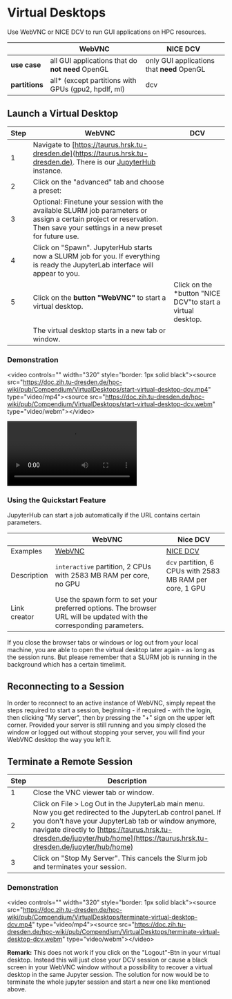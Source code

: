 # Virtual Desktops

Use WebVNC or NICE DCV to run GUI applications on HPC resources.

|                | **WebVNC**                                            | **NICE DCV**                               |
|----------------|-------------------------------------------------------|--------------------------------------------|
| **use case**   | all GUI applications that do **not need** OpenGL      | only GUI applications that **need** OpenGL |
| **partitions** | all\* (except partitions with GPUs (gpu2, hpdlf, ml)  | dcv                                        |

## Launch a Virtual Desktop


| Step | **WebVNC**   | **DCV**              |
|------|--------------|----------------------|
| 1    | Navigate to [https://taurus.hrsk.tu-dresden.de](https://taurus.hrsk.tu-dresden.de). There is our [JupyterHub](JupyterHub) instance. |
| 2    | Click on the "advanced" tab and choose a preset: |
| 3    | Optional: Finetune your session with the available SLURM job parameters or assign a certain project or reservation. Then save your settings in a new preset for future use. |  |
| 4    | Click on "Spawn". JupyterHub starts now a SLURM job for you. If everything is ready the JupyterLab interface will appear to you. |  |
| 5    | Click on the **button "WebVNC"** to start a virtual desktop.  | Click on the \*button "NICE DCV"to start a virtual desktop. |
|      | The virtual desktop starts in a new tab or window.  |  |

### Demonstration

\<video controls="" width="320" style="border: 1px solid black">\<source
src="<https://doc.zih.tu-dresden.de/hpc-wiki/pub/Compendium/VirtualDesktops/start-virtual-desktop-dcv.mp4>"
type="video/mp4">\<source
src="<https://doc.zih.tu-dresden.de/hpc-wiki/pub/Compendium/VirtualDesktops/start-virtual-desktop-dcv.webm>"
type="video/webm">\</video>

<!--Hier steht ein Video.-->
<!--In der mkdocs.yaml muss aber noch das Plugin mkdocs-video eingetragen werden-->
![type:video](misc/start-virtual-desktop-dcv.mp4)

### Using the Quickstart Feature

JupyterHub can start a job automatically if the URL contains certain
parameters.

|              | WebVNC     | Nice DCV   |
|--------------|------------|------------|
| Examples     | [WebVNC](https://taurus.hrsk.tu-dresden.de/jupyter/hub/spawn#/>\~(partition\~'interactive\~cpuspertask\~'2\~mempercpu\~'2583)) | [NICE DCV](https://taurus.hrsk.tu-dresden.de/jupyter/hub/spawn#/>\~(partition\~'dcv\~cpuspertask\~'6\~gres\~'gpu\*3a1\~mempercpu\~'2583)) |
| Description  | `interactive` partition, 2 CPUs with 2583 MB RAM per core, no GPU | `dcv` partition, 6 CPUs with 2583 MB RAM per core, 1 GPU |
| Link creator | Use the spawn form to set your preferred options. The browser URL will be updated with the corresponding parameters. | |

If you close the browser tabs or windows or log out from your local
machine, you are able to open the virtual desktop later again - as long
as the session runs. But please remember that a SLURM job is running in
the background which has a certain timelimit.

## Reconnecting to a Session

In order to reconnect to an active instance of WebVNC, simply repeat the
steps required to start a session, beginning - if required - with the
login, then clicking "My server", then by pressing the "+" sign on the
upper left corner. Provided your server is still running and you simply
closed the window or logged out without stopping your server, you will
find your WebVNC desktop the way you left it.

## Terminate a Remote Session

| Step | Description |
|------|-------------|
| 1    | Close the VNC viewer tab or window. |
| 2    | Click on File \> Log Out in the JupyterLab main menu. Now you get redirected to the JupyterLab control panel. If you don't have your JupyterLab tab or window anymore, navigate directly to [https://taurus.hrsk.tu-dresden.de/jupyter/hub/home](https://taurus.hrsk.tu-dresden.de/jupyter/hub/home) |
| 3    | Click on "Stop My Server". This cancels the Slurm job and terminates your session. |

### Demonstration

\<video controls="" width="320" style="border: 1px solid black">\<source
src="<https://doc.zih.tu-dresden.de/hpc-wiki/pub/Compendium/VirtualDesktops/terminate-virtual-desktop-dcv.mp4>"
type="video/mp4">\<source
src="<https://doc.zih.tu-dresden.de/hpc-wiki/pub/Compendium/VirtualDesktops/terminate-virtual-desktop-dcv.webm>"
type="video/webm">\</video>

**Remark:** This does not work if you click on the "Logout"-Btn in your
virtual desktop. Instead this will just close your DCV session or cause
a black screen in your WebVNC window without a possibility to recover a
virtual desktop in the same Jupyter session. The solution for now would
be to terminate the whole jupyter session and start a new one like
mentioned above.
